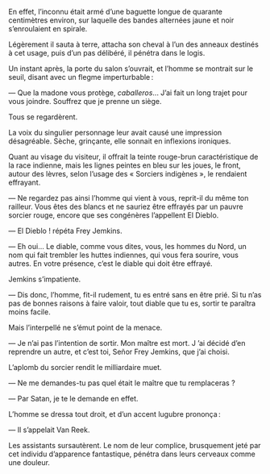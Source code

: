 En effet, l’inconnu était armé d’une baguette longue de quarante centimètres environ, sur laquelle des bandes alternées jaune et noir s’enroulaient en
spirale.

Légèrement il sauta à terre, attacha son cheval à l’un des anneaux destinés
à cet usage, puis d’un pas délibéré, il pénétra dans le logis.

Un instant après, la porte du salon s’ouvrait, et l’homme se montrait sur
le seuil, disant avec un flegme imperturbable :

— Que la madone vous protège, _caballeros_... J’ai fait un long trajet pour vous joindre. Souffrez que je prenne un siège.

Tous se regardèrent.

La voix du singulier personnage leur avait causé une impression désagréable. Sèche, grinçante, elle sonnait en inflexions ironiques.

Quant au visage du visiteur, il offrait la teinte rouge-brun caractéristique
de la race indienne, mais les lignes peintes en bleu sur les joues, le front,
autour des lèvres, selon l’usage des « Sorciers indigènes », le rendaient
effrayant.

— Ne regardez pas ainsi l’homme qui vient à vous, reprit-il du même ton railleur. Vous êtes des blancs et ne sauriez être effrayés par un pauvre
sorcier rouge, encore que ses congénères l’appellent El Dieblo.

— El Dieblo ! répéta Frey Jemkins.

— Eh oui... Le diable, comme vous dites, vous, les hommes du Nord, un nom qui fait trembler les huttes indiennes, qui vous fera sourire, vous autres. En votre présence, c’est le diable qui doit être effrayé.

Jemkins s’impatiente.

— Dis donc, l’homme, fit-il rudement, tu es entré sans en être prié. Si tu n’as pas de bonnes raisons à faire valoir, tout diable que tu es, sortir
te paraîtra moins facile.

Mais l’interpellé ne s’émut point de la menace.

— Je n’ai pas l’intention de sortir. Mon maître est mort. J ’ai décidé d’en
reprendre un autre, et c’est toi, Señor Frey Jemkins, que j’ai choisi.

L’aplomb du sorcier rendit le milliardaire muet.

— Ne me demandes-tu pas quel était le maître que tu remplaceras ?

— Par Satan, je te le demande en effet.

L’homme se dressa tout droit, et d’un accent lugubre prononça :

— Il s’appelait Van Reek.

Les assistants sursautèrent. Le nom de leur complice, brusquement jeté par cet individu d’apparence fantastique, pénétra dans leurs cerveaux comme une douleur.
